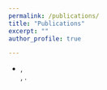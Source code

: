 ```yaml
---
permalink: /publications/
title: "Publications"
excerpt: ""
author_profile: true

---
```


<dl>
<script type="text/javascript" src="https://cdn.jsdelivr.net/gh/pcooksey/bibtex-js@1.0.0/src/bibtex_js.js"></script>

<textarea id="bibtex_input" style="display:none;">
@article{reiter2009protein,
  title={Protein identification false discovery rates for very large proteomics data sets generated by tandem mass spectrometry},
  author={Reiter, Lukas and Claassen, Manfred and Schrimpf, Sabine P and Jovanovic, Marko and Schmidt, Alexander and Buhmann, Joachim M and Hengartner, Michael O and Aebersold, Ruedi},
  journal={Molecular \& Cellular Proteomics},
  volume={8},
  number={11},
  pages={2405--2417},
  year={2009},
  publisher={Elsevier}
}

@article{schmidt2009directed,
  title={Directed mass spectrometry: towards hypothesis-driven proteomics},
  author={Schmidt, Alexander and Claassen, Manfred and Aebersold, Ruedi},
  journal={Current opinion in chemical biology},
  volume={13},
  number={5-6},
  pages={510--517},
  year={2009},
  publisher={Elsevier Current Trends}
}

@article{claassen2009proteome,
  title={Proteome coverage prediction with infinite Markov models},
  author={Claassen, Manfred and Aebersold, Ruedi and Buhmann, Joachim M},
  journal={Bioinformatics},
  volume={25},
  number={12},
  pages={i154--i160},
  year={2009},
  publisher={Oxford University Press}
}

@article{schmidt2011absolute,
  title={Absolute quantification of microbial proteomes at different states by directed mass spectrometry},
  author={Schmidt, Alexander and Beck, Martin and Malmstr{\"o}m, Johan and Lam, Henry and Claassen, Manfred and Campbell, David and Aebersold, Ruedi},
  journal={Molecular systems biology},
  volume={7},
  number={1},
  pages={510},
  year={2011},
  publisher={John Wiley \& Sons, Ltd Chichester, UK}
}

@article{beck2011comprehensive,
  title={Comprehensive proteomics},
  author={Beck, Martin and Claassen, Manfred and Aebersold, Ruedi},
  journal={Current opinion in biotechnology},
  volume={22},
  number={1},
  pages={3--8},
  year={2011},
  publisher={Elsevier Current Trends}
}

@article{claassen2011proteome,
  title={Proteome coverage prediction for integrated proteomics datasets},
  author={Claassen, Manfred and Aebersold, Ruedi and Buhmann, Joachim M},
  journal={Journal of Computational Biology},
  volume={18},
  number={3},
  pages={283--293},
  year={2011},
  publisher={Mary Ann Liebert, Inc. 140 Huguenot Street, 3rd Floor New Rochelle, NY 10801 USA}
}

@article{claassen2012generic,
  title={Generic comparison of protein inference engines},
  author={Claassen, Manfred and Reiter, Lukas and Hengartner, Michael O and Buhmann, Joachim M and Aebersold, Ruedi},
  journal={Molecular \& Cellular Proteomics},
  volume={11},
  number={4},
  year={2012},
  publisher={Elsevier}
}

@article{beck2011quantitative,
  title={The quantitative proteome of a human cell line},
  author={Beck, Martin and Schmidt, Alexander and Malmstroem, Johan and Claassen, Manfred and Ori, Alessandro and Szymborska, Anna and Herzog, Franz and Rinner, Oliver and Ellenberg, Jan and Aebersold, Ruedi},
  journal={Molecular systems biology},
  volume={7},
  number={1},
  pages={549},
  year={2011},
  publisher={John Wiley \& Sons, Ltd Chichester, UK}
}

@phdthesis{claassen2010design,
  title={Design and Validation of Proteome Measurements},
  author={Claassen, Manfred},
  year={2010},
  school={ETH Zurich}
}

@article{ludwig2012estimation,
  title={Estimation of absolute protein quantities of unlabeled samples by selected reaction monitoring mass spectrometry},
  author={Ludwig, Christina and Claassen, Manfred and Schmidt, Alexander and Aebersold, Ruedi},
  journal={Molecular \& Cellular Proteomics},
  volume={11},
  number={3},
  year={2012},
  publisher={Elsevier}
}

@article{walzthoeni2012false,
  title={False discovery rate estimation for cross-linked peptides identified by mass spectrometry},
  author={Walzthoeni, Thomas and Claassen, Manfred and Leitner, Alexander and Herzog, Franz and Bohn, Stefan and F{\"o}rster, Friedrich and Beck, Martin and Aebersold, Ruedi},
  journal={Nature methods},
  volume={9},
  number={9},
  pages={901--903},
  year={2012},
  publisher={Nature Publishing Group}
}

@article{claassen2012inference,
  title={Inference and validation of protein identifications},
  author={Claassen, Manfred},
  journal={Molecular \& cellular proteomics},
  volume={11},
  number={11},
  pages={1097--1104},
  year={2012},
  publisher={Elsevier}
}

@article{schubert2013mtb,
  title={The Mtb proteome library: a resource of assays to quantify the complete proteome of Mycobacterium tuberculosis},
  author={Schubert, Olga T and Mouritsen, Jeppe and Ludwig, Christina and R{\"o}st, Hannes L and Rosenberger, George and Arthur, Patrick K and Claassen, Manfred and Campbell, David S and Sun, Zhi and Farrah, Terry and others},
  journal={Cell host \& microbe},
  volume={13},
  number={5},
  pages={602--612},
  year={2013},
  publisher={Cell Press}
}

@article{aebersoldvalidation,
  title={Validation: Quantitative, targeted metabolomics},
  author={Aebersold, Ruedi and Gstaiger, Matthias and Malmstr{\"o}m, Lars and Hafen, Ernst and Stocker, Hugo and Sauer, Uwe and Zamboni, Nicola and Stoffel, Markus and Wollscheid, Bernd}
}

@article{claassen2013shooting,
  title={Shooting movies of signaling network dynamics with multiparametric cytometry},
  author={Claassen, Manfred},
  journal={High-dimensional single cell analysis},
  pages={177--189},
  year={2013},
  publisher={Springer, Berlin, Heidelberg}
}

@article{arvaniti2013markov,
  title={Markov network structure learning via ensemble-of-forests models},
  author={Arvaniti, Eirini and Claassen, Manfred},
  journal={arXiv preprint arXiv:1312.4710},
  year={2013}
}

@article{mitov2013fused,
  title={A fused elastic net logistic regression model for multi-task binary classification},
  author={Mitov, Venelin and Claassen, Manfred},
  journal={arXiv preprint arXiv:1312.7750},
  year={2013}
}

@article{de2015computational,
  title={Computational and experimental single cell biology techniques for the definition of cell type heterogeneity, interplay and intracellular dynamics},
  author={de Vargas Roditi, Laura and Claassen, Manfred},
  journal={Current opinion in biotechnology},
  volume={34},
  pages={9--15},
  year={2015},
  publisher={Elsevier Current Trends}
}

@article{gawinecka2015proteomic,
  title={Proteomic profiling of aortic tissue-derived secretome towards biomarkers for acute aortic dissection},
  author={Gawinecka, J and Reiser, H and Sch{\"o}nrath, F and Falk, V and Arvaniti, E and Claassen, M and von Eckardstein, A},
  journal={Atherosclerosis},
  volume={241},
  number={1},
  pages={e185--e186},
  year={2015},
  publisher={Elsevier}
}

@inproceedings{roditi2015current,
  title={Current Challenges in Cell-Type Discovery Through Single-Cell Data},
  author={Roditi, Laura De Vargas and Macnair, Will and Claassen, Manfred},
  booktitle={ITM Web of Conferences},
  volume={5},
  pages={00010},
  year={2015},
  organization={EDP Sciences}
}

@article{arvaniti2017sensitive,
  title={Sensitive detection of rare disease-associated cell subsets via representation learning},
  author={Arvaniti, Eirini and Claassen, Manfred},
  journal={Nature communications},
  volume={8},
  number={1},
  pages={1--10},
  year={2017},
  publisher={Nature Publishing Group}
}

@article{feigelman2016exact,
  title={Exact Bayesian lineage tree-based inference identifies Nanog negative autoregulation in mouse embryonic stem cells},
  author={Feigelman, Justin and Ganscha, Stefan and Hastreiter, Simon and Schwarzfischer, Michael and Filipczyk, Adam and Schroeder, Timm and Theis, Fabian J and Marr, Carsten and Claassen, Manfred},
  journal={bioRxiv},
  pages={053231},
  year={2016},
  publisher={Cold Spring Harbor Laboratory}
}

@article{sib2016sib,
  title={The SIB Swiss Institute of Bioinformatics’ resources: focus on curated databases},
  author={SIB Swiss Institute of Bioinformatics Members},
  journal={Nucleic acids research},
  volume={44},
  number={D1},
  pages={D27--D37},
  year={2016},
  publisher={Oxford University Press}
}

@article{curkic2016epitope,
  title={Epitope-tagged autotransporters as single-cell reporters for gene expression by a Salmonella Typhimurium wbaP mutant},
  author={Curki{\'c}, Ismeta and Sch{\"u}tz, Monika and Oberhettinger, Philipp and Diard, M{\'e}d{\'e}ric and Claassen, Manfred and Linke, Dirk and Hardt, Wolf-Dietrich},
  journal={Plos one},
  volume={11},
  number={5},
  pages={e0154828},
  year={2016},
  publisher={Public Library of Science San Francisco, CA USA}
}

@article{feigelman2016matleap,
  title={matLeap: A fast adaptive Matlab-ready tau-leaping implementation suitable for Bayesian inference},
  author={Feigelman, Justin and Ganscha, Stefan and Claassen, Manfred},
  journal={arXiv preprint arXiv:1608.07058},
  year={2016}
}

@article{feigelman2016analysis,
  title={Analysis of cell lineage trees by exact Bayesian inference identifies negative autoregulation of Nanog in mouse embryonic stem cells},
  author={Feigelman, Justin and Ganscha, Stefan and Hastreiter, Simon and Schwarzfischer, Michael and Filipczyk, Adam and Schroeder, Timm and Theis, Fabian J and Marr, Carsten and Claassen, Manfred},
  journal={Cell systems},
  volume={3},
  number={5},
  pages={480--490},
  year={2016},
  publisher={Cell Press}
}

@article{klimovskaia2016sparse,
  title={Sparse regression based structure learning of stochastic reaction networks from single cell snapshot time series},
  author={Klimovskaia, Anna and Ganscha, Stefan and Claassen, Manfred},
  journal={PLoS computational biology},
  volume={12},
  number={12},
  pages={e1005234},
  year={2016},
  publisher={Public Library of Science San Francisco, CA USA}
}

@article{gawinecka2016comprehensive,
  title={Comprehensive molecular profiling in acute aortic dissection: seeking diagnostic biomarkers: DGKL-P110},
  author={Gawinecka, J and Reiser, H and Sch{\"o}nrath, F and Arvaniti, E and Claassen, M and Falk, V and von Eckardstein, A},
  journal={Clinical Chemistry and Laboratory Medicine},
  volume={54},
  number={10},
  year={2016}
}

@article{leuenberger2017cell,
  title={Cell-wide analysis of protein thermal unfolding reveals determinants of thermostability},
  author={Leuenberger, Pascal and Ganscha, Stefan and Kahraman, Abdullah and Cappelletti, Valentina and Boersema, Paul J and von Mering, Christian and Claassen, Manfred and Picotti, Paola},
  journal={Science},
  volume={355},
  number={6327},
  year={2017},
  publisher={American Association for the Advancement of Science}
}

@article{zampieri2017nontargeted,
  title={Nontargeted metabolomics reveals the multilevel response to antibiotic perturbations},
  author={Zampieri, Mattia and Zimmermann, Michael and Claassen, Manfred and Sauer, Uwe},
  journal={Cell reports},
  volume={19},
  number={6},
  pages={1214--1228},
  year={2017},
  publisher={Cell Press}
}

@article{kuehne2017metabolic,
  title={Metabolic network segmentation: A probabilistic graphical modeling approach to identify the sites and sequential order of metabolic regulation from non-targeted metabolomics data},
  author={Kuehne, Andreas and Mayr, Urs and S{\'e}vin, Daniel C and Claassen, Manfred and Zamboni, Nicola},
  journal={PLoS computational biology},
  volume={13},
  number={6},
  pages={e1005577},
  year={2017},
  publisher={Public Library of Science}
}

@inproceedings{claassen2010generic,
  title={Generic comparison of protein inference engine families},
  author={Claassen, Manfred and Reiter, Lukas and Hengartner, Michael O and Buhmann, Joachim M and Aebersold, Ruedi},
  booktitle={RECOMB Satellite Conference on Computational Proteomics 2010},
  year={2010},
  organization={University of California, San Diego}
}

@article{macnair2019tree,
  title={Tree-ensemble analysis assesses presence of multifurcations in single cell data},
  author={Macnair, Will and De Vargas Roditi, Laura and Ganscha, Stefan and Claassen, Manfred},
  journal={Molecular systems biology},
  volume={15},
  number={3},
  pages={e8552},
  year={2019}
}

@article{ventura2018tgf,
  title={TGF-$\beta$ induces oncofetal fibronectin that, in turn, modulates TGF-$\beta$ superfamily signaling in endothelial cells},
  author={Ventura, Elisa and Weller, Michael and Macnair, Will and Eschbach, Katja and Beisel, Christian and Cordazzo, Cinzia and Claassen, Manfred and Zardi, Luciano and Burghardt, Isabel},
  journal={Journal of cell science},
  volume={131},
  number={1},
  pages={jcs209619},
  year={2018},
  publisher={The Company of Biologists Ltd}
}

@article{arvaniti2018automated,
  title={Automated Gleason grading of prostate cancer tissue microarrays via deep learning},
  author={Arvaniti, Eirini and Fricker, Kim S and Moret, Michael and Rupp, Niels and Hermanns, Thomas and Fankhauser, Christian and Wey, Norbert and Wild, Peter J and Rueschoff, Jan H and Claassen, Manfred},
  journal={Scientific reports},
  volume={8},
  number={1},
  pages={1--11},
  year={2018},
  publisher={Nature Publishing Group}
}

@article{sajic2018similarities,
  title={Similarities and differences of blood N-glycoproteins in five solid carcinomas at localized clinical stage analyzed by sWATH-MS},
  author={Sajic, Tatjana and Liu, Yansheng and Arvaniti, Eirini and Surinova, Silvia and Williams, Evan G and Schiess, Ralph and H{\"u}ttenhain, Ruth and Sethi, Atul and Pan, Sheng and Brentnall, Teresa A and others},
  journal={Cell reports},
  volume={23},
  number={9},
  pages={2819--2831},
  year={2018},
  publisher={Cell Press}
}

@article{aebersold2017navigation,
  title={Navigation Area},
  author={Aebersold, Ruedi and Pestalozzi, Martin and Gillet, Ludovic and Pedrioli, Patrick and Amon, Sabine and Blattmann, Peter and Buljan, Marija and Ciuffa, Rodolfo and Ewing, Michael and Faini, Marco and others},
  journal={Genome},
  pages={01},
  year={2017}
}

@article{ganscha2018supervised,
  title={Supervised learning on synthetic data for reverse engineering gene regulatory networks from experimental time-series},
  author={Ganscha, Stefan and Fortuin, Vincent and Horn, Max and Arvaniti, Eirini and Claassen, Manfred},
  journal={bioRxiv},
  pages={356477},
  year={2018},
  publisher={Cold Spring Harbor Laboratory}
}

@article{taylor2020dynamic,
  title={Dynamic distribution decomposition for single-cell snapshot time series identifies subpopulations and trajectories during iPSC reprogramming},
  author={Taylor-King, Jake P and Riseth, Asbj{\o}rn N and Macnair, Will and Claassen, Manfred},
  journal={PLoS computational biology},
  volume={16},
  number={1},
  pages={e1007491},
  year={2020},
  publisher={Public Library of Science San Francisco, CA USA}
}

@article{shi2018dynamics,
  title={The dynamics of root cap sloughing in Arabidopsis is regulated by peptide signalling},
  author={Shi, Chun-Lin and Von Wangenheim, Daniel and Herrmann, Ullrich and Wildhagen, Mari and Kulik, Ivan and Kopf, Andreas and Ishida, Takashi and Olsson, Vilde and Anker, Mari Kristine and Albert, Markus and others},
  journal={Nature plants},
  volume={4},
  number={8},
  pages={596--604},
  year={2018},
  publisher={Nature Publishing Group}
}

@article{arvaniti2018automated2,
  title={Automated Gleason grading of prostate cancer via deep learning},
  author={Arvaniti, E and Fricker, KS and Moret, M and Rupp, N and Fankhauser, C and Hermanns, T and Wey, N and Wild, P and R{\"u}schoff, J and Claassen, M},
  journal={European Urology Supplements},
  volume={17},
  number={14},
  pages={e3020--e3021},
  year={2018},
  publisher={Elsevier}
}

@article{arvaniti2018coupling,
  title={Coupling weak and strong supervision for classification of prostate cancer histopathology images},
  author={Arvaniti, Eirini and Claassen, Manfred},
  journal={arXiv preprint arXiv:1811.07013},
  year={2018}
}

@article{wu2017distinct,
  title={Distinct molecular genetics of chronic lymphocytic leukemia in Taiwan: clinical and pathogenetic implications},
  author={Wu, Shang-Ju and Lin, Chien-Ting and Agathangelidis, Andreas and Lin, Liang-In and Kuo, Yuan-Yeh and Tien, Hwei-Fang and Ghia, Paolo},
  journal={haematologica},
  volume={102},
  number={6},
  pages={1085},
  year={2017},
  publisher={Ferrata Storti Foundation}
}

@article{macnair2019psupertime,
  title={psupertime: supervised pseudotime inference for single cell RNA-seq data with sequential labels},
  author={Macnair, Will and Claassen, Manfred},
  journal={bioRxiv},
  pages={622001},
  year={2019},
  publisher={Cold Spring Harbor Laboratory}
}

@article{arvaniti2019author,
  title={Author Correction: Automated Gleason grading of prostate cancer tissue microarrays via deep learning},
  author={Arvaniti, Eirini and Fricker, Kim S and Moret, Michael and Rupp, Niels and Hermanns, Thomas and Fankhauser, Christian and Wey, Norbert and Wild, Peter J and R{\"u}schoff, Jan H and Claassen, Manfred},
  journal={Scientific reports},
  volume={9},
  number={1},
  pages={1--1},
  year={2019},
  publisher={Nature Publishing Group}
}

@article{arvaniti2019automated,
  title={Automated Gleason grading of prostate cancer tissue microarrays via deep learning (vol 8, 12054, 2018)},
  author={Arvaniti, Eirini and Fricker, Kim S and Moret, Michael and Rupp, Niels and Hermanns, Thomas and Fankhauser, Christian and Wey, Norbert and Wild, Peter J and Ruschoff, Jan H and Claassen, Manfred},
  journal={SCIENTIFIC REPORTS},
  volume={9},
  year={2019},
  publisher={NATURE PUBLISHING GROUP}
}

@article{klimovskaia20194,
  title={4 Causal learning of signaling pathways from single-cell time series snapshots},
  author={Klimovskaia, Anna and Magliacane, Sara and Ganscha, Stefan and Radler, Fabian and Claassen, Manfred},
  journal={Identification of causal mechanisms of cell variability in signaling networks from single-cell time series snapshots},
  pages={61},
  year={2019},
  publisher={Lomonosov Moscow State University}
}

@article{klimovskaia20193,
  title={3 Identification of mechanisms of fractional killing in TRAIL-induced apoptosis from mass cytometry time series snapshots},
  author={Klimovskaia, Anna and Ko, Melissa and Nolan, Garry P and Claassen, Manfred},
  journal={Identification of causal mechanisms of cell variability in signaling networks from single-cell time series snapshots},
  pages={37},
  year={2019},
  publisher={Lomonosov Moscow State University}
}

@article{galli2019gm,
  title={GM-CSF and CXCR4 define a T helper cell signature in multiple sclerosis},
  author={Galli, Edoardo and Hartmann, Felix J and Schreiner, Bettina and Ingelfinger, Florian and Arvaniti, Eirini and Diebold, Martin and Mrdjen, Dunja and van der Meer, Franziska and Krieg, Carsten and Al Nimer, Faiez and others},
  journal={Nature medicine},
  volume={25},
  number={8},
  pages={1290--1300},
  year={2019},
  publisher={Nature Publishing Group}
}

@article{yalcinkaya2019unravelling,
  title={Unravelling The Structure-Function-Relationships Of High Density Lipoproteins (Hdl) By A Systems Biological Approach},
  author={Yalcinkaya, M and Cardner, M and Goetze, S and Luca, E and Balasz, M and Hunjadi, M and Ritsch, A and Hartung, J and Landmesser, U and Liebisch, G and others},
  journal={Atherosclerosis},
  volume={287},
  pages={e20--e21},
  year={2019},
  publisher={Elsevier}
}

@article{yalcinkaya2019structure,
  title={Structure-function Relationships of HDL in Diabetes and Coronary Heart Disease:\# 17},
  author={Yalcinkaya, Mustafa and Cardner, Mathias and Goetze, Sandra and Luca, Edlira and Bal{\'a}z, Miroslav and Hunjadi, Monika and Hartung, Johannes and Kr{\"a}nkel, Nicolle and Shemet, Andrej and Radosavljevic, Silvija and others},
  journal={Clinical Chemistry and Laboratory Medicine},
  volume={57},
  number={9},
  year={2019}
}

@inproceedings{schulz2019mass,
  title={Mass cytometry combined with computational data mining reveals a multifactorial immune cell signature of active rheumatoid arthritis},
  author={Schulz, A and Burns, T and Stanislawiak, S and Baumgart, S and Bockhorn, V and Patermann, J and Burger, S and Krause, A and Claassen, M and Gruetzkau, A and others},
  booktitle={EUROPEAN JOURNAL OF IMMUNOLOGY},
  volume={49},
  pages={225--226},
  year={2019},
  organization={WILEY 111 RIVER ST, HOBOKEN 07030-5774, NJ USA}
}

@inproceedings{diebold2019high,
  title={High-dimensional characterisation of dimethyl fumarate-induced immune phenotype},
  author={Diebold, M and Galli, E and Kopf, A and Sanderson, N and Lindberg, RL and Claassen, M and Becher, B and Derfuss, T},
  booktitle={MULTIPLE SCLEROSIS JOURNAL},
  volume={25},
  pages={295--296},
  year={2019},
  organization={SAGE PUBLICATIONS LTD 1 OLIVERS YARD, 55 CITY ROAD, LONDON EC1Y 1SP, ENGLAND}
}

@article{zhu2019relatively,
  title={Relatively dominated representations},
  author={Zhu, Feng},
  journal={arXiv preprint arXiv:1912.13152},
  year={2019}
}

@article{cardner2020structure,
  title={Structure-function relationships of HDL in diabetes and coronary heart disease},
  author={Cardner, Mathias and Yalcinkaya, Mustafa and Goetze, Sandra and Luca, Edlira and Balaz, Miroslav and Hunjadi, Monika and Hartung, Johannes and Shemet, Andrej and Kr{\"a}nkel, Nicolle and Radosavljevic, Silvija and others},
  journal={JCI insight},
  volume={5},
  number={1},
  year={2020},
  publisher={American Society for Clinical Investigation}
}

@article{kopf2019mixture,
  title={Mixture-of-Experts Variational Autoencoder for clustering and generating from similarity-based representations},
  author={Kopf, Andreas and Fortuin, Vincent and Somnath, Vignesh Ram and Claassen, Manfred},
  year={2019}
}

@article{claassenblueprint,
  title={A Blueprint to Test Data Sharing within the Data Collaboration Center of the Swiss Personalized Health Network},
  author={Claassen, Manfred and Schmid, Diana Elena Coman and Crameri, Katrin and Levesque, Mitchell and M{\"u}hll, Daniel Vonder and Banholzer, Nicolas and Kast, Florian and Odermatt, Aline and Wohlwend, Marc}
}

@article{gawinecka2017comprehensive,
  title={Comprehensive molecular profiling in acute aortic dissection: seeking diagnostic biomarkers: FV12},
  author={Gawinecka, Joanna and Sch{\"o}nrath, Felix and Reiser, Hans and Arvaniti, Eirini and Claassen, Manfred and von Eckardstein, Arnold},
  journal={Clinical Chemistry and Laboratory Medicine},
  volume={55},
  number={11},
  year={2017}
}

@article{mosbacher2020positive,
  title={Positive feedback induces switch between distributive and processive phosphorylation of Hog1},
  author={Mosbacher, Maximilian and Lee, Sung Sik and Peter, Matthias and Claassen, Manfred},
  journal={bioRxiv},
  year={2020},
  publisher={Cold Spring Harbor Laboratory}
}

@article{bues2020deterministic,
  title={Deterministic scRNA-seq of individual intestinal organoids reveals new subtypes and coexisting distinct stem cell pools},
  author={Bues, Johannes and Bio{\v{c}}anin, Marjan and Pezoldt, Joern and Dainese, Riccardo and Chrisnandy, Antonius and Rezakhani, Saba and Saelens, Wouter and Gupta, Revant and Russeil, Julie and Saeys, Yvan and others},
  journal={bioRxiv},
  year={2020},
  publisher={Cold Spring Harbor Laboratory}
}

@article{grogg2020automated,
  title={Automated Gleason grading of whole slide prostatectomy images},
  author={Grogg, J and Arvaniti, E and Gretser, S and Smith, K and Sulser, T and Hermanns, T and Wild, PJ and Fankhauser, CD and Claassen, M},
  journal={European Urology Open Science},
  volume={19},
  pages={e581},
  year={2020},
  publisher={Elsevier}
}

@article{sandu2020landscape,
  title={Landscape of exhausted virus-specific CD8 T cells in chronic LCMV infection},
  author={Sandu, Ioana and Cerletti, Dario and Oetiker, Nathalie and Borsa, Mariana and Wagen, Franziska and Spadafora, Ilaria and Welten, Suzanne PM and Stolz, Ugne and Oxenius, Annette and Claassen, Manfred},
  journal={Cell Reports},
  volume={32},
  number={8},
  pages={108078},
  year={2020},
  publisher={Cell Press}
}

@article{sandu2020exhausted,
  title={Exhausted CD8+ T cells exhibit low and strongly inhibited TCR signaling during chronic LCMV infection},
  author={Sandu, Ioana and Cerletti, Dario and Claassen, Manfred and Oxenius, Annette},
  journal={Nature communications},
  volume={11},
  number={1},
  pages={1--11},
  year={2020},
  publisher={Nature Publishing Group}
}

@article{merk2020genome,
  title={Genome-wide CRISPR and small-molecule screens uncover targetable dependencies in ATRT},
  author={Merk, Daniel J and Hirsch, Sophie and Tsiami, Foteini and Walter, Bianca and Haeusser, Lara A and Babaei, Sepideh and Admar, Jakob and Casadei, Nicolas and Roggia, Cristiana and Spohn, Michael and others},
  journal={bioRxiv},
  year={2020},
  publisher={Cold Spring Harbor Laboratory}
}

@article{cerletti2020fate,
  title={Fate trajectories of CD8+ T cells in chronic LCMV infection},
  author={Cerletti, Dario and Sandu, Ioana and Gupta, Revant and Oxenius, Annette and Claassen, Manfred},
  journal={bioRxiv},
  year={2020},
  publisher={Cold Spring Harbor Laboratory}
}

@article{gupta2020cytopath,
  title={Cytopath: Simulation based inference of differentiation trajectories from RNA velocity fields},
  author={Gupta, Revant and Cerletti, Dario and Gut, Gilles and Oxenius, Annette and Claassen, Manfred},
  journal={bioRxiv},
  year={2020},
  publisher={Cold Spring Harbor Laboratory}
}

@article{wirsching2021negative,
  title={Negative allosteric modulators of metabotropic glutamate receptor 3 target the stem-like phenotype of glioblastoma},
  author={Wirsching, Hans-Georg and Silginer, Manuela and Ventura, Elisa and Macnair, Will and Burghardt, Isabel and Claassen, Manfred and Gatti, Silvia and Wichmann, J{\"u}rgen and Riemer, Claus and Schneider, Hannah and others},
  journal={Molecular Therapy-Oncolytics},
  volume={20},
  pages={166--174},
  year={2021},
  publisher={Elsevier}
}

@article{canepa2021identification,
  title={Identification of ALP+/CD73+ defining markers for enhanced osteogenic potential in human adipose-derived mesenchymal stromal cells by mass cytometry},
  author={Canepa, Daisy D and Casanova, Elisa A and Arvaniti, Eirini and Tosevski, Vinko and M{\"a}rsmann, Sonja and Eggerschwiler, Benjamin and Halvachizadeh, Sascha and Buschmann, Johanna and Barth, Andr{\'e} A and Plock, Jan A and others},
  journal={Stem cell research \& therapy},
  volume={12},
  number={1},
  pages={1--16},
  year={2021},
  publisher={BioMed Central}
}

@article{garrido2021visualizing,
  title={Visualizing hierarchies in scRNA-seq data using a density tree-biased autoencoder},
  author={Garrido, Quentin and Damrich, Sebastian and J{\"a}ger, Alexander and Cerletti, Dario and Claassen, Manfred and Najman, Laurent and Hamprecht, Fred},
  journal={arXiv preprint arXiv:2102.05892},
  year={2021}
}

@article{pfister2021nash,
  title={NASH limits anti-tumour surveillance in immunotherapy-treated HCC},
  author={Pfister, Dominik and N{\'u}{\~n}ez, Nicol{\'a}s Gonzalo and Pinyol, Roser and Govaere, Olivier and Pinter, Matthias and Szydlowska, Marta and Gupta, Revant and Qiu, Mengjie and Deczkowska, Aleksandra and Weiner, Assaf and others},
  journal={Nature},
  volume={592},
  number={7854},
  pages={450--456},
  year={2021},
  publisher={Nature Publishing Group}
}

@article{kopf2021latent,
  title={Latent representation learning in biology and translational medicine},
  author={Kopf, Andreas and Claassen, Manfred},
  journal={Patterns},
  volume={2},
  number={3},
  pages={100198},
  year={2021},
  publisher={Elsevier}
}

@article{kreutmair2021distinct,
  title={Distinct immunological signatures discriminate severe COVID-19 from non-SARS-CoV-2-driven critical pneumonia},
  author={Kreutmair, Stefanie and Unger, Susanne and N{\'u}{\~n}ez, Nicol{\'a}s Gonzalo and Ingelfinger, Florian and Alberti, Chiara and De Feo, Donatella and Krishnarajah, Sinduya and Kauffmann, Manuel and Friebel, Ekaterina and Babaei, Sepideh and others},
  journal={Immunity},
  year={2021},
  publisher={Cell Press}
}

@article{kopf2021mixture,
  title={Mixture-of-Experts Variational Autoencoder for clustering and generating from similarity-based representations on single cell data},
  author={Kopf, Andreas and Fortuin, Vincent and Somnath, Vignesh Ram and Claassen, Manfred},
  journal={PLOS Computational Biology},
  volume={17},
  number={6},
  pages={e1009086},
  year={2021},
  publisher={Public Library of Science San Francisco, CA USA}
}

@article{wikivalidation,
  title={Validation: Quantitative, targeted metabolomics},
  author={Wiki, IMSB and Aebersold, Ruedi and Gstaiger, Matthias and Malmstr{\"o}m, Lars and Claassen, Manfred and Hafen, Ernst and Stocker, Hugo and Sauer, Uwe and Zamboni, Nicola and Wollscheid, Bernd}
}

@article{macnairpsupertime,
  title={psupertime: supervised pseudotime inference for single cell},
  author={Macnair, Will and Claassen, Manfred}
}

@article{venturatgf,
  title={TGF-induces oncofetal fibronectin, which in turn modulates TGF-superfamily signaling in endothelial cells},
  author={Ventura, Elisa and Weller, Michael and Macnair, Will and Eschbach, Katja and Beisel, Christian and Cordazzo, Cinzia and Claassen, Manfred and Zardi, Luciano and Burghardt, Isabel}
}




</textarea>

<div id="bibtex_display">

  <div class="bibtex_template">
    <ul> <li>
      <span class="if title">
        <a class="url">
            <span class="title"></span>,
        </a>
      </span>
      <div class="if author">
        <span class="author"></span>
      </div>
      <div>
        <span class="if journal"><em><span class="journal"></span></em></span>
        <span class="if month"><span class="month"></span>,</span>
        <span class="if year"><span class="year"></span>.</span>
      </div>
    </li></ul>
  </div>

</dl>